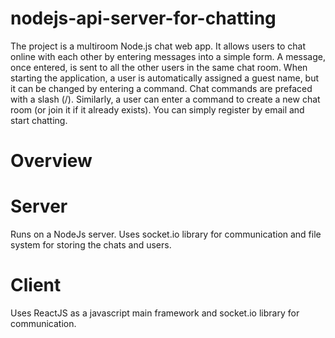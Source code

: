 # nodejs-api-server-for-chatting
The project is a multiroom Node.js chat web app. It allows users to chat online with each other by entering messages into a simple form. A message, once entered, is sent to all the other users in the same chat room. When starting the application, a user is automatically assigned a guest name, but it can be changed by entering a command. Chat commands are prefaced with a slash (/). Similarly, a user can enter a command to create a new chat room (or join it if it already exists). You can simply register by email and start chatting.
# Overview
# Server
Runs on a NodeJs server. Uses socket.io library for communication and file system for storing the chats and users.

# Client
Uses ReactJS as a javascript main framework and socket.io library for communication.
